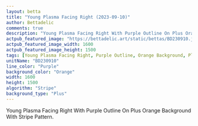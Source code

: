 ```yaml
---
layout: betta
title: "Young Plasma Facing Right (2023-09-10)"
author: Bettadelic
comments: true
description: "Young Plasma Facing Right With Purple Outline On Plus Orange Background With Stripe Pattern."
actpub_featured_image: "https://bettadelic.art/static/bettas/BD230910.jpg"
actpub_featured_image_width: 1600
actpub_featured_image_height: 1500
tags: [Young Plasma Facing Right, Purple Outline, Orange Background, Plus Background Pattern, Stripe Pattern, September 2023]
unitName: "BD230910"
line_color: "Purple"
background_color: "Orange"
width: 1600
height: 1500
algorithm: "Stripe"
background_type: "Plus"
---
```


Young Plasma Facing Right With Purple Outline On Plus Orange Background With Stripe Pattern.
